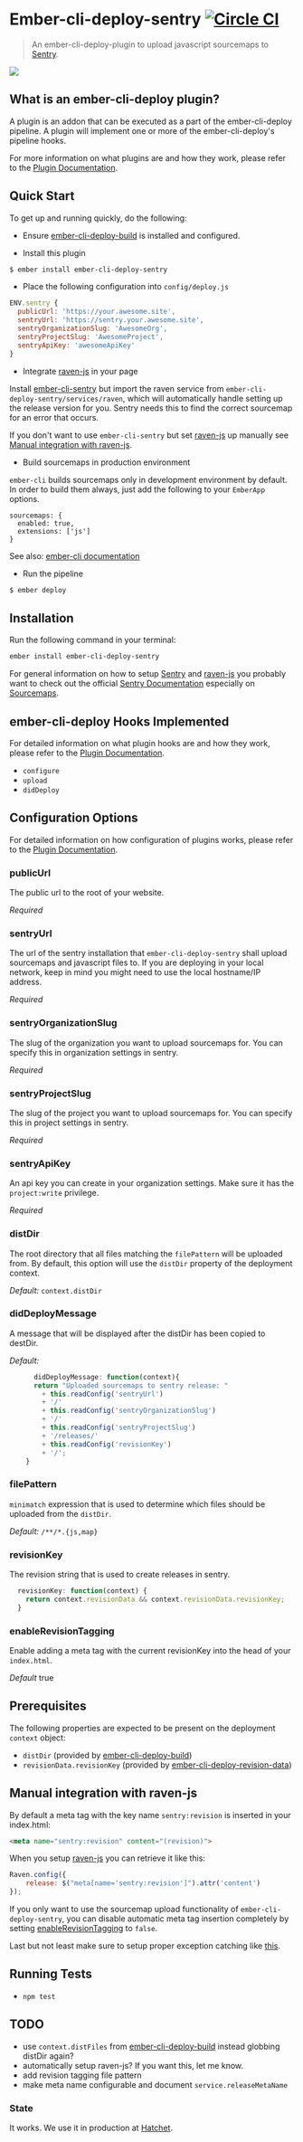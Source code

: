 # Ember-cli-deploy-sentry [![Circle CI](https://circleci.com/gh/dschmidt/ember-cli-deploy-sentry/tree/master.svg?style=shield)](https://circleci.com/gh/dschmidt/ember-cli-deploy-sentry/tree/master)

> An ember-cli-deploy-plugin to upload javascript sourcemaps to [Sentry][1].

[![](https://ember-cli-deploy.github.io/ember-cli-deploy-version-badges/plugins/ember-cli-deploy-sentry.svg)](http://ember-cli-deploy.github.io/ember-cli-deploy-version-badges/)

## What is an ember-cli-deploy plugin?

A plugin is an addon that can be executed as a part of the ember-cli-deploy pipeline. A plugin will implement one or more of the ember-cli-deploy's pipeline hooks.

For more information on what plugins are and how they work, please refer to the [Plugin Documentation][10].

## Quick Start
To get up and running quickly, do the following:

- Ensure [ember-cli-deploy-build][11] is installed and configured.

- Install this plugin

```bash
$ ember install ember-cli-deploy-sentry
```

- Place the following configuration into `config/deploy.js`

```javascript
ENV.sentry {
  publicUrl: 'https://your.awesome.site',
  sentryUrl: 'https://sentry.your.awesome.site',
  sentryOrganizationSlug: 'AwesomeOrg',
  sentryProjectSlug: 'AwesomeProject',
  sentryApiKey: 'awesomeApiKey'
}
```
- Integrate [raven-js][2] in your page

Install [ember-cli-sentry](https://github.com/damiencaselli/ember-cli-sentry) but import the raven service from `ember-cli-deploy-sentry/services/raven`,
which will automatically handle setting up the release version for you. Sentry needs this to find the correct sourcemap for an error that occurs.

If you don't want to use `ember-cli-sentry` but set [raven-js][2] up manually see [Manual integration with raven-js](#manual-integration-with-raven-js).


- Build sourcemaps in production environment

`ember-cli` builds sourcemaps only in development environment by default. In order to build them always,
just add the following to your `EmberApp` options.
```
sourcemaps: {
  enabled: true,
  extensions: ['js']
}
```

See also: [ember-cli documentation](http://www.ember-cli.com/user-guide/#source-map)


- Run the pipeline

```bash
$ ember deploy
```

## Installation
Run the following command in your terminal:

```bash
ember install ember-cli-deploy-sentry
```

For general information on how to setup [Sentry][1] and [raven-js][2] you probably want to check out the official [Sentry Documentation][3] especially on [Sourcemaps][4].

## ember-cli-deploy Hooks Implemented

For detailed information on what plugin hooks are and how they work, please refer to the [Plugin Documentation][10].

- `configure`
- `upload`
- `didDeploy`

## Configuration Options

For detailed information on how configuration of plugins works, please refer to the [Plugin Documentation][10].

### publicUrl

The public url to the root of your website.

*Required*

### sentryUrl

The url of the sentry installation that `ember-cli-deploy-sentry` shall upload sourcemaps and javascript files to.
If you are deploying in your local network, keep in mind you might need to use the local hostname/IP address.

*Required*

### sentryOrganizationSlug

The slug of the organization you want to upload sourcemaps for.
You can specify this in organization settings in sentry.

*Required*

### sentryProjectSlug

The slug of the project you want to upload sourcemaps for.
You can specify this in project settings in sentry.

*Required*

### sentryApiKey

An api key you can create in your organization settings. Make sure it has the `project:write` privilege.

*Required*

### distDir

The root directory that all files matching the `filePattern` will be uploaded from. By default, this option will use the `distDir` property of the deployment context.

*Default:* `context.distDir`

### didDeployMessage

A message that will be displayed after the distDir has been copied to destDir.

*Default:*

```javascript
      didDeployMessage: function(context){
      return "Uploaded sourcemaps to sentry release: "
        + this.readConfig('sentryUrl')
        + '/'
        + this.readConfig('sentryOrganizationSlug')
        + '/'
        + this.readConfig('sentryProjectSlug')
        + '/releases/'
        + this.readConfig('revisionKey')
        + '/';
    }
```

### filePattern

`minimatch` expression that is used to determine which files should be uploaded from the `distDir`.

*Default:* `/**/*.{js,map}`

### revisionKey

The revision string that is used to create releases in sentry.
```javascript
  revisionKey: function(context) {
    return context.revisionData && context.revisionData.revisionKey;
  }
```

### enableRevisionTagging

Enable adding a meta tag with the current revisionKey into the head of your `index.html`.

*Default* true

## Prerequisites

The following properties are expected to be present on the deployment `context` object:

- `distDir`                     (provided by [ember-cli-deploy-build][11])
- `revisionData.revisionKey`    (provided by [ember-cli-deploy-revision-data][12])


## Manual integration with raven-js

By default a meta tag with the key name `sentry:revision` is inserted in your index.html:
```html
<meta name="sentry:revision" content="(revision)">

```

When you setup [raven-js][2] you can retrieve it like this:

```javascript
Raven.config({
    release: $("meta[name='sentry:revision']").attr('content')
});
```

If you only want to use the sourcemap upload functionality of `ember-cli-deploy-sentry`, you can disable automatic meta tag insertion completely by setting [enableRevisionTagging](#enableRevisionTagging) to `false`.


Last but not least make sure to setup proper exception catching like [this](https://github.com/getsentry/raven-js/blob/master/plugins/ember.js).

## Running Tests

- `npm test`

## TODO

- use `context.distFiles` from [ember-cli-deploy-build][11] instead globbing distDir again?
- automatically setup raven-js? If you want this, let me know.
- add revision tagging file pattern
- make meta name configurable and document `service.releaseMetaName`

### State

It works. We use it in production at [Hatchet](https://hatchet.is).


[1]: https://getsentry.com "Sentry"
[2]: https://github.com/getsentry/raven-js "raven-js"
[3]: https://docs.getsentry.com/on-premise/clients/javascript/ "Sentry Documentation for Javascript clients"
[4]: https://docs.getsentry.com/on-premise/clients/javascript/sourcemaps/ "Sentry Documentation for Javascript Sourcemaps"

[10]: http://ember-cli.github.io/ember-cli-deploy/plugins "Plugin Documentation"
[11]: https://github.com/zapnito/ember-cli-deploy-build "ember-cli-deploy-build"
[12]: https://github.com/zapnito/ember-cli-deploy-revision-data "ember-cli-deploy-revision-data"
